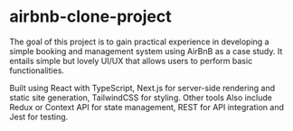 # airbnb-clone-project
The goal of this project is to gain practical experience in developing a simple booking and management system using AirBnB as a case study. 
It entails simple but lovely UI/UX that allows users to perform basic functionalities.

Built using React with TypeScript, Next.js for server-side rendering and static site generation, TailwindCSS for styling.
Other tools Also include Redux or Context API for state management, REST for API integration and Jest for testing.
